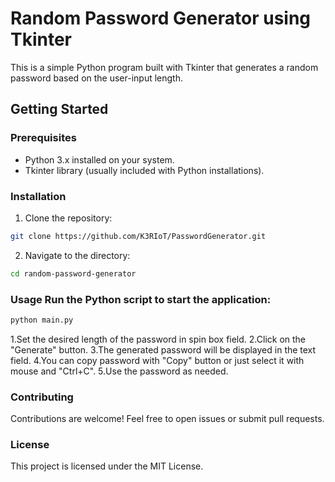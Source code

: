 # Random Password Generator using Tkinter  
This is a simple Python program built with Tkinter that generates a random password based on the user-input length.  
## Getting Started  
### Prerequisites  
- Python 3.x installed on your system. 
- Tkinter library (usually included with Python installations).  
### Installation  
1. Clone the repository:      
```bash     
git clone https://github.com/K3RIoT/PasswordGenerator.git     
```  
2. Navigate to the directory:      
```bash     
cd random-password-generator     
```  
### Usage  Run the Python script to start the application:  
```bash 
python main.py
```

1.Set the desired length of the password in spin box field.
2.Click on the "Generate" button.
3.The generated password will be displayed in the text field.
4.You can copy password with "Copy" button or just select it with mouse and "Ctrl+C".
5.Use the password as needed.

### Contributing
Contributions are welcome! Feel free to open issues or submit pull requests.

### License
This project is licensed under the MIT License.
